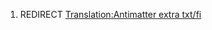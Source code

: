 1.  REDIRECT [Translation:Antimatter extra
    txt/fi](Translation:Antimatter_extra_txt/fi "wikilink")